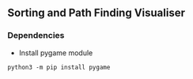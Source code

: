 ## Sorting and Path Finding Visualiser 

### Dependencies
- Install pygame module

```
python3 -m pip install pygame
```



